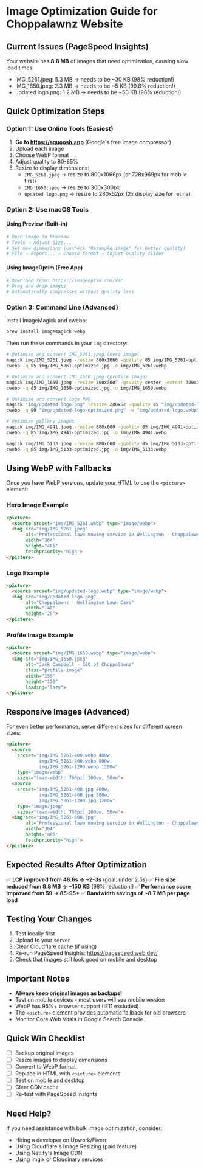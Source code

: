 # Image Optimization Guide for Choppalawnz Website

## Current Issues (PageSpeed Insights)
Your website has **8.8 MB** of images that need optimization, causing slow load times:
- IMG_5261.jpeg: 5.3 MB → needs to be ~30 KB (98% reduction!)
- IMG_1650.jpeg: 2.3 MB → needs to be ~5 KB (99.8% reduction!)
- updated logo.png: 1.2 MB → needs to be ~50 KB (96% reduction!)

## Quick Optimization Steps

### Option 1: Use Online Tools (Easiest)
1. **Go to https://squoosh.app** (Google's free image compressor)
2. Upload each image
3. Choose WebP format
4. Adjust quality to 80-85%
5. Resize to display dimensions:
   - `IMG_5261.jpeg` → resize to 800x1066px (or 728x969px for mobile-first)
   - `IMG_1650.jpeg` → resize to 300x300px
   - `updated logo.png` → resize to 280x52px (2x display size for retina)

### Option 2: Use macOS Tools

#### Using Preview (Built-in)
```bash
# Open image in Preview
# Tools → Adjust Size...
# Set new dimensions (uncheck "Resample image" for better quality)
# File → Export... → Choose format → Adjust Quality slider
```

#### Using ImageOptim (Free App)
```bash
# Download from: https://imageoptim.com/mac
# Drag and drop images
# Automatically compresses without quality loss
```

### Option 3: Command Line (Advanced)

Install ImageMagick and cwebp:
```bash
brew install imagemagick webp
```

Then run these commands in your `img` directory:

```bash
# Optimize and convert IMG_5261.jpeg (hero image)
magick img/IMG_5261.jpeg -resize 800x1066 -quality 85 img/IMG_5261-optimized.jpg
cwebp -q 85 img/IMG_5261-optimized.jpg -o img/IMG_5261.webp

# Optimize and convert IMG_1650.jpeg (profile image)
magick img/IMG_1650.jpeg -resize 300x300^ -gravity center -extent 300x300 -quality 85 img/IMG_1650-optimized.jpg
cwebp -q 85 img/IMG_1650-optimized.jpg -o img/IMG_1650.webp

# Optimize and convert logo PNG
magick "img/updated logo.png" -resize 280x52 -quality 85 "img/updated-logo-optimized.png"
cwebp -q 90 "img/updated-logo-optimized.png" -o "img/updated-logo.webp"

# Optimize gallery images
magick img/IMG_4941.jpeg -resize 800x600 -quality 85 img/IMG_4941-optimized.jpg
cwebp -q 85 img/IMG_4941-optimized.jpg -o img/IMG_4941.webp

magick img/IMG_5133.jpeg -resize 800x600 -quality 85 img/IMG_5133-optimized.jpg
cwebp -q 85 img/IMG_5133-optimized.jpg -o img/IMG_5133.webp
```

## Using WebP with Fallbacks

Once you have WebP versions, update your HTML to use the `<picture>` element:

### Hero Image Example
```html
<picture>
  <source srcset="img/IMG_5261.webp" type="image/webp">
  <img src="img/IMG_5261.jpeg" 
       alt="Professional lawn mowing service in Wellington - Choppalawnz"
       width="364"
       height="485"
       fetchpriority="high">
</picture>
```

### Logo Example
```html
<picture>
  <source srcset="img/updated-logo.webp" type="image/webp">
  <img src="img/updated logo.png" 
       alt="Choppalawnz - Wellington Lawn Care"
       width="140"
       height="26">
</picture>
```

### Profile Image Example
```html
<picture>
  <source srcset="img/IMG_1650.webp" type="image/webp">
  <img src="img/IMG_1650.jpeg" 
       alt="Jack Campbell - CEO of Choppalawnz"
       class="profile-image"
       width="150"
       height="150"
       loading="lazy">
</picture>
```

## Responsive Images (Advanced)

For even better performance, serve different sizes for different screen sizes:

```html
<picture>
  <source 
    srcset="img/IMG_5261-400.webp 400w, 
            img/IMG_5261-800.webp 800w, 
            img/IMG_5261-1200.webp 1200w"
    type="image/webp"
    sizes="(max-width: 768px) 100vw, 50vw">
  <source 
    srcset="img/IMG_5261-400.jpg 400w, 
            img/IMG_5261-800.jpg 800w, 
            img/IMG_5261-1200.jpg 1200w"
    type="image/jpeg"
    sizes="(max-width: 768px) 100vw, 50vw">
  <img src="img/IMG_5261-800.jpg" 
       alt="Professional lawn mowing service in Wellington - Choppalawnz"
       width="364"
       height="485"
       fetchpriority="high">
</picture>
```

## Expected Results After Optimization

✅ **LCP improved from 48.6s → ~2-3s** (goal: under 2.5s)
✅ **File size reduced from 8.8 MB → ~150 KB** (98% reduction!)
✅ **Performance score improved from 59 → 85-95+**
✅ **Bandwidth savings of ~8.7 MB per page load**

## Testing Your Changes

1. Test locally first
2. Upload to your server
3. Clear Cloudflare cache (if using)
4. Re-run PageSpeed Insights: https://pagespeed.web.dev/
5. Check that images still look good on mobile and desktop

## Important Notes

- **Always keep original images as backups!**
- Test on mobile devices - most users will see mobile version
- WebP has 95%+ browser support (IE11 excluded)
- The `<picture>` element provides automatic fallback for old browsers
- Monitor Core Web Vitals in Google Search Console

## Quick Win Checklist

- [ ] Backup original images
- [ ] Resize images to display dimensions
- [ ] Convert to WebP format
- [ ] Replace in HTML with `<picture>` elements
- [ ] Test on mobile and desktop
- [ ] Clear CDN cache
- [ ] Re-test with PageSpeed Insights

## Need Help?

If you need assistance with bulk image optimization, consider:
- Hiring a developer on Upwork/Fiverr
- Using Cloudflare's Image Resizing (paid feature)
- Using Netlify's Image CDN
- Using imgix or Cloudinary services
